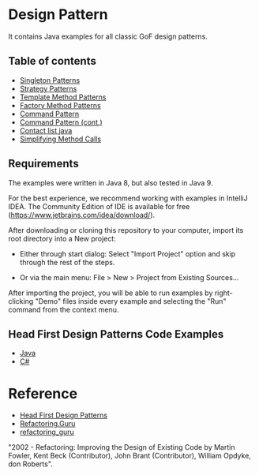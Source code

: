# Design Pattern

It contains Java examples for all classic GoF design patterns.

## Table of contents
* [Singleton Patterns](https://github.com/nthanhkhang/Design-Pattern/tree/main/1%20-%20Singleton)
* [Strategy Patterns](https://github.com/nthanhkhang/Design-Pattern/tree/main/2%20-%20Strategy)
* [Template Method Patterns](https://github.com/nthanhkhang/Design-Pattern/tree/main/3%20-%20Template%20Method%20Patterns)
* [Factory Method Patterns](https://github.com/nthanhkhang/Design-Patterns/tree/main/4%20-%20Factory%20Method)
* [Command Pattern](https://github.com/nthanhkhang/Design-Patterns/tree/main/6%20-%20Command%20Pattern)
* [Command Pattern (cont.)](https://github.com/nthanhkhang/Design-Patterns/tree/main/7%20-%20Command%20Pattern%20(cont.))
* [Contact list java](https://github.com/nthanhkhang/Design-Patterns/tree/main/Contact%20list%20java)
* [Simplifying Method Calls](https://github.com/nthanhkhang/Design-Patterns/tree/main/Simplifying%20Method%20Calls)
## Requirements

The examples were written in Java 8, but also tested in Java 9.

For the best experience, we recommend working with examples in IntelliJ IDEA. The Community Edition of IDE is available for free (https://www.jetbrains.com/idea/download/).

After downloading or cloning this repository to your computer, import its root directory into a New project:

- Either through start dialog: Select "Import Project" option and skip through the rest of the steps.

- Or via the main menu: File > New > Project from Existing Sources...

After importing the project, you will be able to run examples by right-clicking "Demo" files inside every example and selecting the "Run" command from the context menu.

## Head First Design Patterns Code Examples
* [Java](https://github.com/nthanhkhang/Design-Pattern/tree/main/0%20-%20src%20-%20Java/headfirst/designpatterns)
* [C#](https://github.com/nthanhkhang/Design-Pattern/tree/main/0%20-%20src%20-%20C%23)
# Reference
* [Head First Design Patterns](https://github.com/nthanhkhang/Design-Pattern/blob/main/Head%20First%20Design%20Patterns%20(%20PDFDrive%20).pdf)
* [Refactoring.Guru](https://refactoring.guru/design-patterns)
* [refactoring_guru](https://github.com/nthanhkhang/Design-Patterns/tree/main/0%20-%20refactoring_guru%20-%20Java)

"2002 - Refactoring: Improving the Design of Existing Code by Martin 
Fowler, Kent Beck (Contributor), John Brant (Contributor), William 
Opdyke, don Roberts".

